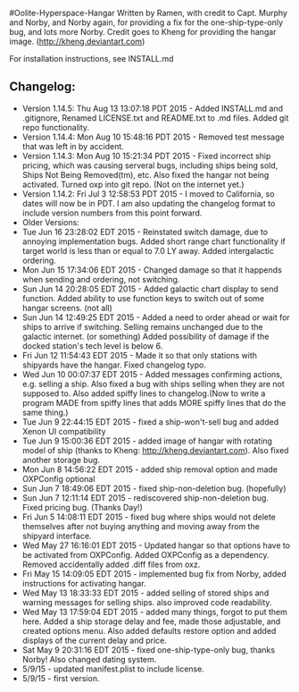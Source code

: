 #Oolite-Hyperspace-Hangar
Written by Ramen, with credit to Capt. Murphy and Norby, and Norby again, for
providing a fix for the one-ship-type-only bug, and lots more Norby.
Credit goes to Kheng for providing the hangar image.
(http://kheng.deviantart.com)

For installation instructions, see INSTALL.md

Changelog:
--------------------------------------------------------------------------------
- Version 1.14.5: Thu Aug 13 13:07:18 PDT 2015 - Added INSTALL.md and .gitignore, 
Renamed LICENSE.txt and README.txt to .md files. Added git repo functionality.
- Version 1.14.4: Mon Aug 10 15:48:16 PDT 2015 - Removed test message that was left in by
accident.
- Version 1.14.3: Mon Aug 10 15:21:34 PDT 2015 - Fixed incorrect ship pricing, which was causing
serveral bugs, including ships being sold, Ships Not Being Removed(tm), etc.
Also fixed the hangar not being activated. Turned oxp into git repo. (Not on the
internet yet.)
- Version 1.14.2: Fri Jul  3 12:58:53 PDT 2015 - I moved to California, so dates will now be in
PDT. I am also updating the changelog format to include version numbers from
this point forward.
- Older Versions:
- Tue Jun 16 23:28:02 EDT 2015 - Reinstated switch damage, due to annoying
implementation bugs. Added short range chart functionality if target world is
less than or equal to 7.0 LY away. Added intergalactic ordering.
- Mon Jun 15 17:34:06 EDT 2015 - Changed damage so that it happends when sending
and ordering, not switching.
- Sun Jun 14 20:28:05 EDT 2015 - Added galactic chart display to send function.
Added ability to use function keys to switch out of some hangar screens.
(not all)
- Sun Jun 14 12:49:25 EDT 2015 - Added a need to order ahead or wait for ships to
arrive if switching. Selling remains unchanged due to the galactic internet. (or
something) Added possibility of damage if the docked station's tech level is
below 6. 
- Fri Jun 12 11:54:43 EDT 2015 - Made it so that only stations with shipyards have
the hangar. Fixed changelog typo.
- Wed Jun 10 00:07:37 EDT 2015 - Added messages confirming actions, e.g. selling
a ship. Also fixed a bug with ships selling when they are not supposed to.
Also added spiffy lines to changelog.(Now to write a program MADE from spiffy
lines that adds MORE spiffy lines that do the same thing.)
- Tue Jun  9 22:44:15 EDT 2015 - fixed a ship-won't-sell bug and added Xenon UI
compatibility
- Tue Jun  9 15:00:36 EDT 2015 - added image of hangar with rotating model of ship
(thanks to Kheng: http://kheng.deviantart.com). Also fixed another storage bug.
- Mon Jun  8 14:56:22 EDT 2015 - added ship removal option and made OXPConfig
optional
- Sun Jun  7 18:49:06 EDT 2015 - fixed ship-non-deletion bug. (hopefully)
- Sun Jun  7 12:11:14 EDT 2015 - rediscovered ship-non-deletion bug. Fixed pricing
bug. (Thanks Day!)
- Fri Jun  5 14:08:11 EDT 2015 - fixed bug where ships would not delete themselves
after not buying anything and moving away from the shipyard interface.
- Wed May 27 16:16:01 EDT 2015 - Updated hangar so that options have to be
activated from OXPConfig. Added OXPConfig as a dependency. Removed accidentally
added .diff files from oxz.
- Fri May 15 14:09:05 EDT 2015 - implemented bug fix from Norby, added
instructions for activating hangar.
- Wed May 13 18:33:33 EDT 2015 - added selling of stored ships and warning
messages for selling ships. also improved code readability.
- Wed May 13 17:59:04 EDT 2015 - added many things, forgot to put them here.
Added a ship storage delay and fee, made those adjustable, and created options
menu. Also added defaults restore option and added displays of the current delay
and price. 
- Sat May  9 20:31:16 EDT 2015 - fixed one-ship-type-only bug, thanks Norby!
Also changed dating system.
- 5/9/15 - updated manifest.plist to include license.
- 5/9/15 - first version.

